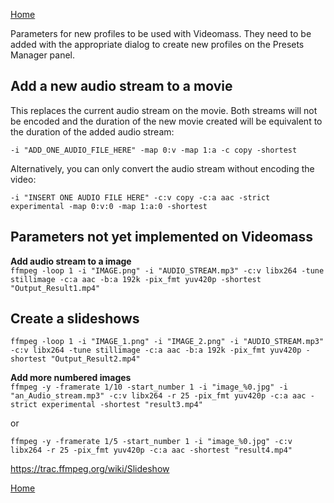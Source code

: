 [Home](index.md)

Parameters for new profiles to be used with Videomass. They need to be added with the appropriate dialog to create new profiles on the Presets Manager panel.   

## Add a new audio stream to a movie
This replaces the current audio stream on the movie. Both streams will not be encoded and the duration of the new movie created will be equivalent to the duration of the added audio stream:   

```
-i "ADD_ONE_AUDIO_FILE_HERE" -map 0:v -map 1:a -c copy -shortest
```   

Alternatively, you can only convert the audio stream without encoding the video:

`-i "INSERT ONE AUDIO FILE HERE" -c:v copy -c:a aac -strict experimental -map 0:v:0 -map 1:a:0 -shortest`  

## Parameters not yet implemented on Videomass

**Add audio stream to a image**   
`ffmpeg -loop 1 -i "IMAGE.png" -i "AUDIO_STREAM.mp3" -c:v libx264 -tune stillimage -c:a aac -b:a 192k -pix_fmt yuv420p -shortest "Output_Result1.mp4"`   

## Create a slideshows   
`ffmpeg -loop 1 -i "IMAGE_1.png" -i "IMAGE_2.png" -i "AUDIO_STREAM.mp3" -c:v libx264 -tune stillimage -c:a aac -b:a 192k -pix_fmt yuv420p -shortest "Output_Result2.mp4"`

**Add more numbered images**   
`ffmpeg -y -framerate 1/10 -start_number 1 -i "image_%0.jpg" -i "an_Audio_stream.mp3" -c:v libx264 -r 25 -pix_fmt yuv420p -c:a aac -strict experimental -shortest "result3.mp4"`   

or    

`ffmpeg -y -framerate 1/5 -start_number 1 -i "image_%0.jpg" -c:v libx264 -r 25 -pix_fmt yuv420p -c:a aac -shortest "result4.mp4"`   

https://trac.ffmpeg.org/wiki/Slideshow




[Home](index.md)

